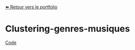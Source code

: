 [:arrow_left: Retour vers le portfolio](https://github.com/ThibaultLanthiez/Portfolio)

# Clustering-genres-musiques

[Code](https://github.com/ThibaultLanthiez/Clustering-genres-musiques/blob/main/Projet_11_Clustering_Music_genre_Spotify.ipynb)
